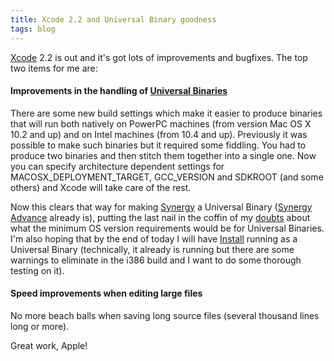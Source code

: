 ```yaml
---
title: Xcode 2.2 and Universal Binary goodness
tags: blog
---
```


[Xcode](http://www.apple.com/macosx/features/xcode/) 2.2 is out and it's got lots of improvements and bugfixes. The top two items for me are:

#### Improvements in the handling of [Universal Binaries](http://developer.apple.com/transition/)

There are some new build settings which make it easier to produce binaries that will run both natively on PowerPC machines (from version Mac OS X 10.2 and up) and on Intel machines (from 10.4 and up). Previously it was possible to make such binaries but it required some fiddling. You had to produce two binaries and then stitch them together into a single one. Now you can specify architecture dependent settings for MACOSX_DEPLOYMENT_TARGET, GCC_VERSION and SDKROOT (and some others) and Xcode will take care of the rest.

Now this clears that way for making [Synergy](http://typechecked.net/a/products/synergy-classic/) a Universal Binary ([Synergy Advance](http://typechecked.net/a/products/synergy-advance/) already is), putting the last nail in the coffin of my [doubts](http://typechecked.net/a/news/archives/2005/06/position_statem.php) about what the minimum OS version requirements would be for Universal Binaries. I'm also hoping that by the end of today I will have [Install](http://typechecked.net/a/products/install/) running as a Universal Binary (technically, it already is running but there are some warnings to eliminate in the i386 build and I want to do some thorough testing on it).

#### Speed improvements when editing large files

No more beach balls when saving long source files (several thousand lines long or more).

Great work, Apple!
